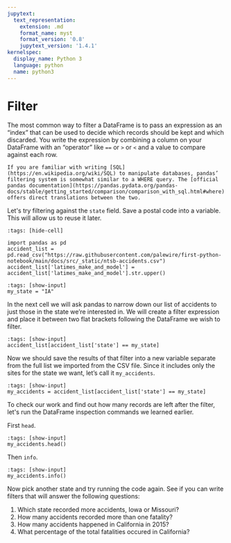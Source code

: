 ```yaml
---
jupytext:
  text_representation:
    extension: .md
    format_name: myst
    format_version: '0.8'
    jupytext_version: '1.4.1'
kernelspec:
  display_name: Python 3
  language: python
  name: python3
---
```


# Filter

The most common way to filter a DataFrame is to pass an expression as an “index” that can be used to decide which records should be kept and which discarded. You write the expression by combining a column on your DataFrame with an “operator” like `==` or `>` or `<` and a value to compare against each row.

```{note}
If you are familiar with writing [SQL](https://en.wikipedia.org/wiki/SQL) to manipulate databases, pandas’ filtering system is somewhat similar to a WHERE query. The [official pandas documentation](https://pandas.pydata.org/pandas-docs/stable/getting_started/comparison/comparison_with_sql.html#where) offers direct translations between the two.
```

Let's try filtering against the `state` field. Save a postal code into a variable. This will allow us to reuse it later.

```{code-cell}
:tags: [hide-cell]

import pandas as pd
accident_list = pd.read_csv("https://raw.githubusercontent.com/palewire/first-python-notebook/main/docs/src/_static/ntsb-accidents.csv")
accident_list['latimes_make_and_model'] = accident_list['latimes_make_and_model'].str.upper()
```

```{code-cell}
:tags: [show-input]
my_state = "IA"
```

In the next cell we will ask pandas to narrow down our list of accidents to just those in the state we’re interested in. We will create a filter expression and place it between two flat brackets following the DataFrame we wish to filter.

```{code-cell}
:tags: [show-input]
accident_list[accident_list['state'] == my_state]
```

Now we should save the results of that filter into a new variable separate from the full list we imported from the CSV file. Since it includes only the sites for the state we want, let’s call it `my_accidents`.

```{code-cell}
:tags: [show-input]
my_accidents = accident_list[accident_list['state'] == my_state]
```

To check our work and find out how many records are left after the filter, let's run the DataFrame inspection commands we learned earlier.

First `head`.

```{code-cell}
:tags: [show-input]
my_accidents.head()
```

Then `info`.

```{code-cell}
:tags: [show-input]
my_accidents.info()
```

Now pick another state and try running the code again. See if you can write filters that will answer the following questions:

1. Which state recorded more accidents, Iowa or Missouri?
2. How many accidents recorded more than one fatality?
3. How many accidents happened in California in 2015?
4. What percentage of the total fatalities occured in California?
